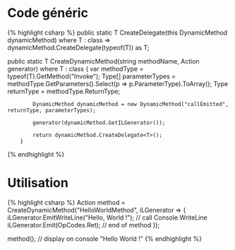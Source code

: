 # Code généric
{% highlight csharp %}
public static T CreateDelegate<T>(this DynamicMethod dynamicMethod) where T : class => dynamicMethod.CreateDelegate(typeof(T)) as T;

public static T CreateDynamicMethod<T>(string methodName, Action<ILGenerator> generator) where T : class
        {
            var methodType = typeof(T).GetMethod("Invoke");
            Type[] parameterTypes = methodType.GetParameters().Select(p => p.ParameterType).ToArray();
            Type returnType = methodType.ReturnType;

            DynamicMethod dynamicMethod = new DynamicMethod("callEmitted", returnType, parameterTypes);

            generator(dynamicMethod.GetILGenerator());

            return dynamicMethod.CreateDelegate<T>();
        }
{% endhighlight %}

# Utilisation
{% highlight csharp %}
 Action method = CreateDynamicMethod<Action>("HelloWorldMethod",
                    iLGenerator =>
                    {
                        iLGenerator.EmitWriteLine("Hello, World !"); // call Console.WriteLine
                        iLGenerator.Emit(OpCodes.Ret); // end of method
                    });
                    
 method(); // display on console "Hello World !"
{% endhighlight %}
